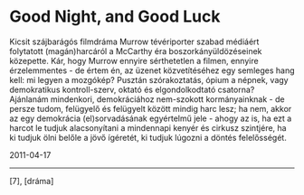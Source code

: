 # Good Night, and Good Luck

Kicsit szájbarágós filmdráma Murrow tévériporter szabad médiáért folytatott (magán)harcáról a McCarthy éra boszorkányüldözéseinek közepette. Kár, hogy Murrow ennyire sérthetetlen a filmen, ennyire érzelemmentes - de értem én, az üzenet közvetítéséhez egy semleges hang kell: mi legyen a mozgókép? Pusztán szórakoztatás, ópium a népnek, vagy demokratikus kontroll-szerv, oktató és elgondolkodtató csatorna? Ajánlanám mindenkori, demokráciához nem-szokott kormányainknak - de persze tudom, felügyelő és felügyelt között mindig harc lesz; ha nem, akkor az egy demokrácia (el)sorvadásának egyértelmű jele - ahogy az is, ha ezt a harcot le tudjuk alacsonyítani a mindennapi kenyér és cirkusz szintjére, ha ki tudjuk ölni belőle a jövő ígéretét, ki tudjuk lúgozni a döntés felelősségét.

2011-04-17 

----

[7], [dráma]
